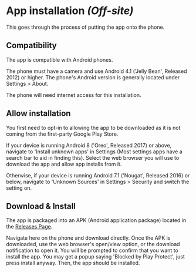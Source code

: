 # App installation *(Off-site)*

This goes through the process of putting the app onto the phone.

## Compatibility

The app is compatible with Android phones.

The phone must have a camera and use Android 4.1 ('Jelly Bean', Released 2012) or higher.
The phone's Android version is generally located under Settings > About.

The phone will need internet access for this installation.

## Allow installation

You first need to opt-in to allowing the app to be downloaded as it is not coming from the
first-party Google Play Store.

If your device is running Android 8 ('Oreo', Released 2017) or above, navigate to 
'Install unknown apps' in Settings (Most settings apps have a search bar to aid in finding this).
Select the web browser you will use to download the app and allow app installs from it.

Otherwise, if your device is running Android 7.1 ('Nougat', Released 2016) or below, navigate to
'Unknown Sources' in Settings > Security and switch the setting on.

## Download & Install

The app is packaged into an APK (Android application package) located in the
[Releases Page](../../../../releases).

Navigate here on the phone and download directly. Once the APK is downloaded, use the web browser's 
open/view option, or the download notification to open it. You will be prompted to confirm that you
want to install the app. You may get a popup saying 'Blocked by Play Protect', just press install
anyway. Then, the app should be installed.
